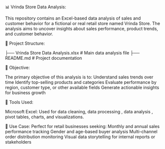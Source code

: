 📊 Vrinda Store Data Analysis:

This repository contains an Excel-based data analysis of sales and customer behavior for a fictional or real retail store named Vrinda Store. The analysis aims to uncover insights about sales performance, product trends, and customer behavior.

📁 Project Structure:

├── Vrinda Store Data Analysis.xlsx   # Main data analysis file
├── README.md                         # Project documentation


📌 Objective:

The primary objective of this analysis is to:
Understand sales trends over time
Identify top-selling products and categories
Evaluate performance by region, customer type, or other available fields
Generate actionable insights for business growth

🧮 Tools Used:

Microsoft Excel:
Used for data cleaning, data processing , data analysis , pivot tables, charts, and visualizations.

📌 Use Case:
Perfect for retail businesses seeking:
Monthly and annual sales performance tracking
Gender and age-based buyer analysis
Multi-channel order distribution monitoring
Visual data storytelling for internal reports or stakeholders
